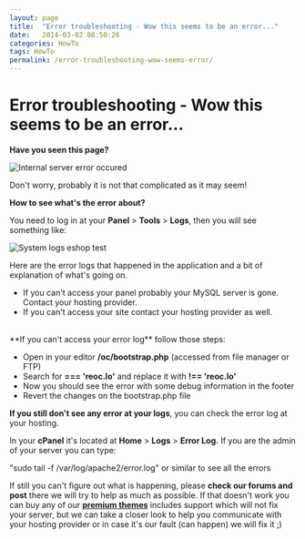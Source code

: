 ```yaml
---
layout: page
title:  "Error troubleshooting - Wow this seems to be an error..."
date:   2014-03-02 08:50:26
categories: HowTo
tags: HowTo
permalink: /error-troubleshooting-wow-seems-error/
---
```

# Error troubleshooting - Wow this seems to be an error...

**Have you seen this page?**

![Internal server error occured](http://open-classifieds.com/wp-content/uploads/2014/03/Internal-server-error-occured.png) 

Don't worry, probably it is not that complicated as it may seem!

**How to see what's the error about?** 

You need to log in at your **Panel** > **Tools** > **Logs**, then you will see something like: 

![System logs eshop test](http://open-classifieds.com/wp-content/uploads/2014/03/System-logs-eshop-test.png) 

Here are the error logs that happened in the application and a bit of explanation of what's going on. 

* If you can't access your panel probably your MySQL server is gone. Contact your hosting provider.
* If you can't access your site contact your hosting provider as well.

<br>
**If you can't access your error log** follow those steps: 

* Open in your editor **/oc/bootstrap.php** (accessed from file manager or FTP)
* Search for **=== 'reoc.lo'** and replace it with **!== 'reoc.lo'**
* Now you should see the error with some debug information in the footer
* Revert the changes on the bootstrap.php file

**If you still don't see any error at your logs**, you can check the error log at your hosting. 

In your **cPanel** it's located at **Home** > **Logs** > **Error Log.** If you are the admin of your server you can type: 

"sudo tail -f /var/log/apache2/error.log" or similar to see all the errors 

If still you can't figure out what is happening, please **check our forums and post** there we will try to help as much as possible. If that doesn't work you can buy any of our **[premium themes](http://open-classifieds.com/market/)** includes support which will not fix your server, but we can take a closer look to help you communicate with your hosting provider or in case it's our fault (can happen) we will fix it ;)


<!--title: Error troubleshooting - Wow this seems to be an error...
link: http://open-classifieds.com/2014/03/02/error-troubleshooting-wow-seems-error/
author: admin
description: 
post_id: 11633
created: 2014/03/02 09:50:26
created_gmt: 2014/03/02 08:50:26
comment_status: open
post_name: error-troubleshooting-wow-seems-error
status: publish
post_type: post-->